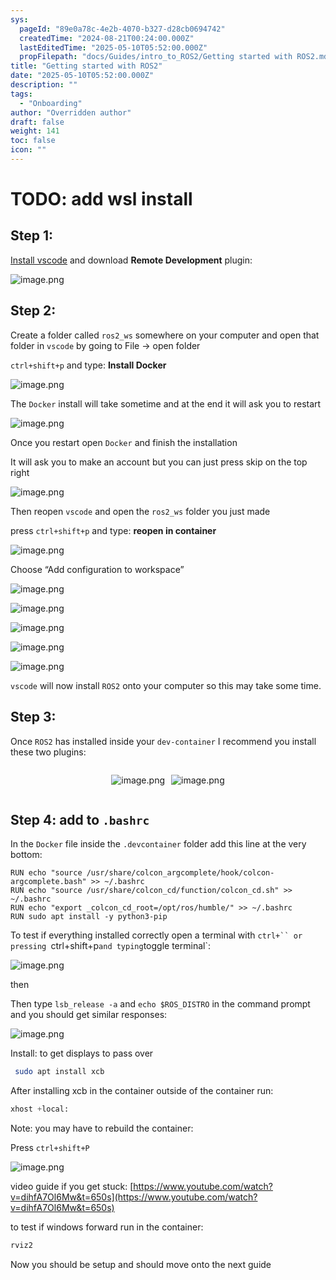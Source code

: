 ```yaml
---
sys:
  pageId: "89e0a78c-4e2b-4070-b327-d28cb0694742"
  createdTime: "2024-08-21T00:24:00.000Z"
  lastEditedTime: "2025-05-10T05:52:00.000Z"
  propFilepath: "docs/Guides/intro_to_ROS2/Getting started with ROS2.md"
title: "Getting started with ROS2"
date: "2025-05-10T05:52:00.000Z"
description: ""
tags:
  - "Onboarding"
author: "Overridden author"
draft: false
weight: 141
toc: false
icon: ""
---
```


# TODO: add wsl install

## Step 1:

[Install vscode](https://code.visualstudio.com/download) and download **Remote Development** plugin:

![image.png](https://prod-files-secure.s3.us-west-2.amazonaws.com/d518164a-d88e-44d1-a4ee-3adb3bd8bce0/efb52993-1881-4a40-b95e-6f020334f022/image.png?X-Amz-Algorithm=AWS4-HMAC-SHA256&X-Amz-Content-Sha256=UNSIGNED-PAYLOAD&X-Amz-Credential=ASIAZI2LB466QOF2OFGR%2F20250711%2Fus-west-2%2Fs3%2Faws4_request&X-Amz-Date=20250711T035253Z&X-Amz-Expires=3600&X-Amz-Security-Token=IQoJb3JpZ2luX2VjEMP%2F%2F%2F%2F%2F%2F%2F%2F%2F%2FwEaCXVzLXdlc3QtMiJHMEUCIHFxhhVXg%2B1nkuzXbD5bXPJJJI%2FnyI5L6WQdc%2FpsGszKAiEAvMOCiC1TyDkHW%2FqZZ4qNtCcVIqdJ8rscKR4qrm2kIs4qiAQIzP%2F%2F%2F%2F%2F%2F%2F%2F%2F%2FARAAGgw2Mzc0MjMxODM4MDUiDAiVe3hTLnQz0ntKvCrcA0%2F1TsMS8EUgbbP7H1GRLx6cnM3ZBqEiVYtTultF0dfqtJBrgOdk9e3svuu38bg5uq4JkyaYLghoSp9QPUfdUBxNYUbLgrv1jpPAenBUAmy4csPcqsVkpAEhbGJd6itC4x%2FWO4O33h%2FWocTSNZm58GylaZz31AFKQUa5dbUHNevO3yHAX8uJlwVOY%2Bmdj4SKFElgjVo6dhh06%2F3VEctzFMkVsMURT4sJsbtWo%2BDjOwrRI4nPUM2PYMZshLdO0yXQPMCnKCo30LVo62cOn2s85YEeCqGtWv%2F3tdVyvLoovR3OGpTLDNwEedxJO9Dcweg6BnE6lQyWGQP75BqzyD%2FHgJcuBXezFBBLGANWgvQycmWJjtHFurUq0uTZ1kn%2BLMoYqrKeVc0bZHCjKqo%2FuvDL%2FnBi3OQQNsHVnZt01yaePMgzHJ8k3OJMA2gm4ySxOym%2FM0WlAIDLBdnL%2BkYciC3nCdIuxGqROtJzqb%2BixGKY%2BlosDnbgWTHuLerNsMReo6XpYEAogpl2qE1FfamfGVz3Gd0DVTQutI1S9Uft7kDxlwBIdRKRabWgqHlFcOOzlm7nkMYQnrza4SsH%2BG6r62MTK4Wr7k7eddedOyjysd5qRxqjnH5MklI9tsXPp461MNL8wcMGOqUByCi61X3sJvwbHDGFbXhcrPuQ0d8iurEfZy4Hlx%2Fd2%2BvAHAKHlNcS98owKxfgaEhvylb6kjxe%2FkeDEVd%2FzRAdxc%2BfE1jJY1efsytC0xxispX66en34bGH70Q4OTyBzfiZHeSVJHgp6jNIVJN32BTi3CSltUD5BxnziZgaV9Gyjd%2FcJAtNZruU3xytnKW5fgFh8F6Sn3mMh1OlvZaEkYAuexHe2tTZ&X-Amz-Signature=4235d35465a9a4bf3328e16cc7d266397ab3f087597bb611d2e87d3a4ca22ad7&X-Amz-SignedHeaders=host&x-amz-checksum-mode=ENABLED&x-id=GetObject)

## Step 2:

Create a folder called `ros2_ws` somewhere on your computer and open that folder in `vscode` by going to File → open folder 

`ctrl+shift+p` and type: **Install Docker**

![image.png](https://prod-files-secure.s3.us-west-2.amazonaws.com/d518164a-d88e-44d1-a4ee-3adb3bd8bce0/2269dc0e-1cd5-47ff-bceb-c04ad9b2eab0/image.png?X-Amz-Algorithm=AWS4-HMAC-SHA256&X-Amz-Content-Sha256=UNSIGNED-PAYLOAD&X-Amz-Credential=ASIAZI2LB466QOF2OFGR%2F20250711%2Fus-west-2%2Fs3%2Faws4_request&X-Amz-Date=20250711T035253Z&X-Amz-Expires=3600&X-Amz-Security-Token=IQoJb3JpZ2luX2VjEMP%2F%2F%2F%2F%2F%2F%2F%2F%2F%2FwEaCXVzLXdlc3QtMiJHMEUCIHFxhhVXg%2B1nkuzXbD5bXPJJJI%2FnyI5L6WQdc%2FpsGszKAiEAvMOCiC1TyDkHW%2FqZZ4qNtCcVIqdJ8rscKR4qrm2kIs4qiAQIzP%2F%2F%2F%2F%2F%2F%2F%2F%2F%2FARAAGgw2Mzc0MjMxODM4MDUiDAiVe3hTLnQz0ntKvCrcA0%2F1TsMS8EUgbbP7H1GRLx6cnM3ZBqEiVYtTultF0dfqtJBrgOdk9e3svuu38bg5uq4JkyaYLghoSp9QPUfdUBxNYUbLgrv1jpPAenBUAmy4csPcqsVkpAEhbGJd6itC4x%2FWO4O33h%2FWocTSNZm58GylaZz31AFKQUa5dbUHNevO3yHAX8uJlwVOY%2Bmdj4SKFElgjVo6dhh06%2F3VEctzFMkVsMURT4sJsbtWo%2BDjOwrRI4nPUM2PYMZshLdO0yXQPMCnKCo30LVo62cOn2s85YEeCqGtWv%2F3tdVyvLoovR3OGpTLDNwEedxJO9Dcweg6BnE6lQyWGQP75BqzyD%2FHgJcuBXezFBBLGANWgvQycmWJjtHFurUq0uTZ1kn%2BLMoYqrKeVc0bZHCjKqo%2FuvDL%2FnBi3OQQNsHVnZt01yaePMgzHJ8k3OJMA2gm4ySxOym%2FM0WlAIDLBdnL%2BkYciC3nCdIuxGqROtJzqb%2BixGKY%2BlosDnbgWTHuLerNsMReo6XpYEAogpl2qE1FfamfGVz3Gd0DVTQutI1S9Uft7kDxlwBIdRKRabWgqHlFcOOzlm7nkMYQnrza4SsH%2BG6r62MTK4Wr7k7eddedOyjysd5qRxqjnH5MklI9tsXPp461MNL8wcMGOqUByCi61X3sJvwbHDGFbXhcrPuQ0d8iurEfZy4Hlx%2Fd2%2BvAHAKHlNcS98owKxfgaEhvylb6kjxe%2FkeDEVd%2FzRAdxc%2BfE1jJY1efsytC0xxispX66en34bGH70Q4OTyBzfiZHeSVJHgp6jNIVJN32BTi3CSltUD5BxnziZgaV9Gyjd%2FcJAtNZruU3xytnKW5fgFh8F6Sn3mMh1OlvZaEkYAuexHe2tTZ&X-Amz-Signature=297180f291ab35cbee37cf6bab3d98e594400ec6af4c69cf93a19d4802724128&X-Amz-SignedHeaders=host&x-amz-checksum-mode=ENABLED&x-id=GetObject)

The `Docker` install will take sometime and at the end it will ask you to restart

![image.png](https://prod-files-secure.s3.us-west-2.amazonaws.com/d518164a-d88e-44d1-a4ee-3adb3bd8bce0/ed233f78-be33-4b1f-b89c-9c346c0e961e/image.png?X-Amz-Algorithm=AWS4-HMAC-SHA256&X-Amz-Content-Sha256=UNSIGNED-PAYLOAD&X-Amz-Credential=ASIAZI2LB466QOF2OFGR%2F20250711%2Fus-west-2%2Fs3%2Faws4_request&X-Amz-Date=20250711T035253Z&X-Amz-Expires=3600&X-Amz-Security-Token=IQoJb3JpZ2luX2VjEMP%2F%2F%2F%2F%2F%2F%2F%2F%2F%2FwEaCXVzLXdlc3QtMiJHMEUCIHFxhhVXg%2B1nkuzXbD5bXPJJJI%2FnyI5L6WQdc%2FpsGszKAiEAvMOCiC1TyDkHW%2FqZZ4qNtCcVIqdJ8rscKR4qrm2kIs4qiAQIzP%2F%2F%2F%2F%2F%2F%2F%2F%2F%2FARAAGgw2Mzc0MjMxODM4MDUiDAiVe3hTLnQz0ntKvCrcA0%2F1TsMS8EUgbbP7H1GRLx6cnM3ZBqEiVYtTultF0dfqtJBrgOdk9e3svuu38bg5uq4JkyaYLghoSp9QPUfdUBxNYUbLgrv1jpPAenBUAmy4csPcqsVkpAEhbGJd6itC4x%2FWO4O33h%2FWocTSNZm58GylaZz31AFKQUa5dbUHNevO3yHAX8uJlwVOY%2Bmdj4SKFElgjVo6dhh06%2F3VEctzFMkVsMURT4sJsbtWo%2BDjOwrRI4nPUM2PYMZshLdO0yXQPMCnKCo30LVo62cOn2s85YEeCqGtWv%2F3tdVyvLoovR3OGpTLDNwEedxJO9Dcweg6BnE6lQyWGQP75BqzyD%2FHgJcuBXezFBBLGANWgvQycmWJjtHFurUq0uTZ1kn%2BLMoYqrKeVc0bZHCjKqo%2FuvDL%2FnBi3OQQNsHVnZt01yaePMgzHJ8k3OJMA2gm4ySxOym%2FM0WlAIDLBdnL%2BkYciC3nCdIuxGqROtJzqb%2BixGKY%2BlosDnbgWTHuLerNsMReo6XpYEAogpl2qE1FfamfGVz3Gd0DVTQutI1S9Uft7kDxlwBIdRKRabWgqHlFcOOzlm7nkMYQnrza4SsH%2BG6r62MTK4Wr7k7eddedOyjysd5qRxqjnH5MklI9tsXPp461MNL8wcMGOqUByCi61X3sJvwbHDGFbXhcrPuQ0d8iurEfZy4Hlx%2Fd2%2BvAHAKHlNcS98owKxfgaEhvylb6kjxe%2FkeDEVd%2FzRAdxc%2BfE1jJY1efsytC0xxispX66en34bGH70Q4OTyBzfiZHeSVJHgp6jNIVJN32BTi3CSltUD5BxnziZgaV9Gyjd%2FcJAtNZruU3xytnKW5fgFh8F6Sn3mMh1OlvZaEkYAuexHe2tTZ&X-Amz-Signature=65388805726dba6fa481f259789e8acf8c8d591c0cccd57bf144fedd4bc49204&X-Amz-SignedHeaders=host&x-amz-checksum-mode=ENABLED&x-id=GetObject)

Once you restart open `Docker` and finish the installation

It will ask you to make an account but you can just press skip on the top right

![image.png](https://prod-files-secure.s3.us-west-2.amazonaws.com/d518164a-d88e-44d1-a4ee-3adb3bd8bce0/21010ad9-1659-4fd9-9f59-9932a09b2a3d/image.png?X-Amz-Algorithm=AWS4-HMAC-SHA256&X-Amz-Content-Sha256=UNSIGNED-PAYLOAD&X-Amz-Credential=ASIAZI2LB466QOF2OFGR%2F20250711%2Fus-west-2%2Fs3%2Faws4_request&X-Amz-Date=20250711T035253Z&X-Amz-Expires=3600&X-Amz-Security-Token=IQoJb3JpZ2luX2VjEMP%2F%2F%2F%2F%2F%2F%2F%2F%2F%2FwEaCXVzLXdlc3QtMiJHMEUCIHFxhhVXg%2B1nkuzXbD5bXPJJJI%2FnyI5L6WQdc%2FpsGszKAiEAvMOCiC1TyDkHW%2FqZZ4qNtCcVIqdJ8rscKR4qrm2kIs4qiAQIzP%2F%2F%2F%2F%2F%2F%2F%2F%2F%2FARAAGgw2Mzc0MjMxODM4MDUiDAiVe3hTLnQz0ntKvCrcA0%2F1TsMS8EUgbbP7H1GRLx6cnM3ZBqEiVYtTultF0dfqtJBrgOdk9e3svuu38bg5uq4JkyaYLghoSp9QPUfdUBxNYUbLgrv1jpPAenBUAmy4csPcqsVkpAEhbGJd6itC4x%2FWO4O33h%2FWocTSNZm58GylaZz31AFKQUa5dbUHNevO3yHAX8uJlwVOY%2Bmdj4SKFElgjVo6dhh06%2F3VEctzFMkVsMURT4sJsbtWo%2BDjOwrRI4nPUM2PYMZshLdO0yXQPMCnKCo30LVo62cOn2s85YEeCqGtWv%2F3tdVyvLoovR3OGpTLDNwEedxJO9Dcweg6BnE6lQyWGQP75BqzyD%2FHgJcuBXezFBBLGANWgvQycmWJjtHFurUq0uTZ1kn%2BLMoYqrKeVc0bZHCjKqo%2FuvDL%2FnBi3OQQNsHVnZt01yaePMgzHJ8k3OJMA2gm4ySxOym%2FM0WlAIDLBdnL%2BkYciC3nCdIuxGqROtJzqb%2BixGKY%2BlosDnbgWTHuLerNsMReo6XpYEAogpl2qE1FfamfGVz3Gd0DVTQutI1S9Uft7kDxlwBIdRKRabWgqHlFcOOzlm7nkMYQnrza4SsH%2BG6r62MTK4Wr7k7eddedOyjysd5qRxqjnH5MklI9tsXPp461MNL8wcMGOqUByCi61X3sJvwbHDGFbXhcrPuQ0d8iurEfZy4Hlx%2Fd2%2BvAHAKHlNcS98owKxfgaEhvylb6kjxe%2FkeDEVd%2FzRAdxc%2BfE1jJY1efsytC0xxispX66en34bGH70Q4OTyBzfiZHeSVJHgp6jNIVJN32BTi3CSltUD5BxnziZgaV9Gyjd%2FcJAtNZruU3xytnKW5fgFh8F6Sn3mMh1OlvZaEkYAuexHe2tTZ&X-Amz-Signature=de5e85aa6a26bf53295520579ade9f6d5bba1362519ab42dd08c8e1e52624dae&X-Amz-SignedHeaders=host&x-amz-checksum-mode=ENABLED&x-id=GetObject)

Then reopen `vscode` and open the `ros2_ws` folder you just made

press `ctrl+shift+p` and type: **reopen in container**

![image.png](https://prod-files-secure.s3.us-west-2.amazonaws.com/d518164a-d88e-44d1-a4ee-3adb3bd8bce0/4e93b8c2-41ad-488c-8095-c74205196118/image.png?X-Amz-Algorithm=AWS4-HMAC-SHA256&X-Amz-Content-Sha256=UNSIGNED-PAYLOAD&X-Amz-Credential=ASIAZI2LB466QOF2OFGR%2F20250711%2Fus-west-2%2Fs3%2Faws4_request&X-Amz-Date=20250711T035253Z&X-Amz-Expires=3600&X-Amz-Security-Token=IQoJb3JpZ2luX2VjEMP%2F%2F%2F%2F%2F%2F%2F%2F%2F%2FwEaCXVzLXdlc3QtMiJHMEUCIHFxhhVXg%2B1nkuzXbD5bXPJJJI%2FnyI5L6WQdc%2FpsGszKAiEAvMOCiC1TyDkHW%2FqZZ4qNtCcVIqdJ8rscKR4qrm2kIs4qiAQIzP%2F%2F%2F%2F%2F%2F%2F%2F%2F%2FARAAGgw2Mzc0MjMxODM4MDUiDAiVe3hTLnQz0ntKvCrcA0%2F1TsMS8EUgbbP7H1GRLx6cnM3ZBqEiVYtTultF0dfqtJBrgOdk9e3svuu38bg5uq4JkyaYLghoSp9QPUfdUBxNYUbLgrv1jpPAenBUAmy4csPcqsVkpAEhbGJd6itC4x%2FWO4O33h%2FWocTSNZm58GylaZz31AFKQUa5dbUHNevO3yHAX8uJlwVOY%2Bmdj4SKFElgjVo6dhh06%2F3VEctzFMkVsMURT4sJsbtWo%2BDjOwrRI4nPUM2PYMZshLdO0yXQPMCnKCo30LVo62cOn2s85YEeCqGtWv%2F3tdVyvLoovR3OGpTLDNwEedxJO9Dcweg6BnE6lQyWGQP75BqzyD%2FHgJcuBXezFBBLGANWgvQycmWJjtHFurUq0uTZ1kn%2BLMoYqrKeVc0bZHCjKqo%2FuvDL%2FnBi3OQQNsHVnZt01yaePMgzHJ8k3OJMA2gm4ySxOym%2FM0WlAIDLBdnL%2BkYciC3nCdIuxGqROtJzqb%2BixGKY%2BlosDnbgWTHuLerNsMReo6XpYEAogpl2qE1FfamfGVz3Gd0DVTQutI1S9Uft7kDxlwBIdRKRabWgqHlFcOOzlm7nkMYQnrza4SsH%2BG6r62MTK4Wr7k7eddedOyjysd5qRxqjnH5MklI9tsXPp461MNL8wcMGOqUByCi61X3sJvwbHDGFbXhcrPuQ0d8iurEfZy4Hlx%2Fd2%2BvAHAKHlNcS98owKxfgaEhvylb6kjxe%2FkeDEVd%2FzRAdxc%2BfE1jJY1efsytC0xxispX66en34bGH70Q4OTyBzfiZHeSVJHgp6jNIVJN32BTi3CSltUD5BxnziZgaV9Gyjd%2FcJAtNZruU3xytnKW5fgFh8F6Sn3mMh1OlvZaEkYAuexHe2tTZ&X-Amz-Signature=549f7d9760148105fda2efe2689a2db5debcee0ec2e872e341006e3ca364b0fe&X-Amz-SignedHeaders=host&x-amz-checksum-mode=ENABLED&x-id=GetObject)

Choose “Add configuration to workspace”

![image.png](https://prod-files-secure.s3.us-west-2.amazonaws.com/d518164a-d88e-44d1-a4ee-3adb3bd8bce0/9560b282-5060-4989-ba37-97e7b2c22476/image.png?X-Amz-Algorithm=AWS4-HMAC-SHA256&X-Amz-Content-Sha256=UNSIGNED-PAYLOAD&X-Amz-Credential=ASIAZI2LB466QOF2OFGR%2F20250711%2Fus-west-2%2Fs3%2Faws4_request&X-Amz-Date=20250711T035253Z&X-Amz-Expires=3600&X-Amz-Security-Token=IQoJb3JpZ2luX2VjEMP%2F%2F%2F%2F%2F%2F%2F%2F%2F%2FwEaCXVzLXdlc3QtMiJHMEUCIHFxhhVXg%2B1nkuzXbD5bXPJJJI%2FnyI5L6WQdc%2FpsGszKAiEAvMOCiC1TyDkHW%2FqZZ4qNtCcVIqdJ8rscKR4qrm2kIs4qiAQIzP%2F%2F%2F%2F%2F%2F%2F%2F%2F%2FARAAGgw2Mzc0MjMxODM4MDUiDAiVe3hTLnQz0ntKvCrcA0%2F1TsMS8EUgbbP7H1GRLx6cnM3ZBqEiVYtTultF0dfqtJBrgOdk9e3svuu38bg5uq4JkyaYLghoSp9QPUfdUBxNYUbLgrv1jpPAenBUAmy4csPcqsVkpAEhbGJd6itC4x%2FWO4O33h%2FWocTSNZm58GylaZz31AFKQUa5dbUHNevO3yHAX8uJlwVOY%2Bmdj4SKFElgjVo6dhh06%2F3VEctzFMkVsMURT4sJsbtWo%2BDjOwrRI4nPUM2PYMZshLdO0yXQPMCnKCo30LVo62cOn2s85YEeCqGtWv%2F3tdVyvLoovR3OGpTLDNwEedxJO9Dcweg6BnE6lQyWGQP75BqzyD%2FHgJcuBXezFBBLGANWgvQycmWJjtHFurUq0uTZ1kn%2BLMoYqrKeVc0bZHCjKqo%2FuvDL%2FnBi3OQQNsHVnZt01yaePMgzHJ8k3OJMA2gm4ySxOym%2FM0WlAIDLBdnL%2BkYciC3nCdIuxGqROtJzqb%2BixGKY%2BlosDnbgWTHuLerNsMReo6XpYEAogpl2qE1FfamfGVz3Gd0DVTQutI1S9Uft7kDxlwBIdRKRabWgqHlFcOOzlm7nkMYQnrza4SsH%2BG6r62MTK4Wr7k7eddedOyjysd5qRxqjnH5MklI9tsXPp461MNL8wcMGOqUByCi61X3sJvwbHDGFbXhcrPuQ0d8iurEfZy4Hlx%2Fd2%2BvAHAKHlNcS98owKxfgaEhvylb6kjxe%2FkeDEVd%2FzRAdxc%2BfE1jJY1efsytC0xxispX66en34bGH70Q4OTyBzfiZHeSVJHgp6jNIVJN32BTi3CSltUD5BxnziZgaV9Gyjd%2FcJAtNZruU3xytnKW5fgFh8F6Sn3mMh1OlvZaEkYAuexHe2tTZ&X-Amz-Signature=c7a4f7e3656795b50920727c07bd8f46c867cbcf6832d7d07eccb0648239cf25&X-Amz-SignedHeaders=host&x-amz-checksum-mode=ENABLED&x-id=GetObject)

![image.png](https://prod-files-secure.s3.us-west-2.amazonaws.com/d518164a-d88e-44d1-a4ee-3adb3bd8bce0/2ee63f81-886b-48e8-a553-dc6e5eac99e4/image.png?X-Amz-Algorithm=AWS4-HMAC-SHA256&X-Amz-Content-Sha256=UNSIGNED-PAYLOAD&X-Amz-Credential=ASIAZI2LB466QOF2OFGR%2F20250711%2Fus-west-2%2Fs3%2Faws4_request&X-Amz-Date=20250711T035253Z&X-Amz-Expires=3600&X-Amz-Security-Token=IQoJb3JpZ2luX2VjEMP%2F%2F%2F%2F%2F%2F%2F%2F%2F%2FwEaCXVzLXdlc3QtMiJHMEUCIHFxhhVXg%2B1nkuzXbD5bXPJJJI%2FnyI5L6WQdc%2FpsGszKAiEAvMOCiC1TyDkHW%2FqZZ4qNtCcVIqdJ8rscKR4qrm2kIs4qiAQIzP%2F%2F%2F%2F%2F%2F%2F%2F%2F%2FARAAGgw2Mzc0MjMxODM4MDUiDAiVe3hTLnQz0ntKvCrcA0%2F1TsMS8EUgbbP7H1GRLx6cnM3ZBqEiVYtTultF0dfqtJBrgOdk9e3svuu38bg5uq4JkyaYLghoSp9QPUfdUBxNYUbLgrv1jpPAenBUAmy4csPcqsVkpAEhbGJd6itC4x%2FWO4O33h%2FWocTSNZm58GylaZz31AFKQUa5dbUHNevO3yHAX8uJlwVOY%2Bmdj4SKFElgjVo6dhh06%2F3VEctzFMkVsMURT4sJsbtWo%2BDjOwrRI4nPUM2PYMZshLdO0yXQPMCnKCo30LVo62cOn2s85YEeCqGtWv%2F3tdVyvLoovR3OGpTLDNwEedxJO9Dcweg6BnE6lQyWGQP75BqzyD%2FHgJcuBXezFBBLGANWgvQycmWJjtHFurUq0uTZ1kn%2BLMoYqrKeVc0bZHCjKqo%2FuvDL%2FnBi3OQQNsHVnZt01yaePMgzHJ8k3OJMA2gm4ySxOym%2FM0WlAIDLBdnL%2BkYciC3nCdIuxGqROtJzqb%2BixGKY%2BlosDnbgWTHuLerNsMReo6XpYEAogpl2qE1FfamfGVz3Gd0DVTQutI1S9Uft7kDxlwBIdRKRabWgqHlFcOOzlm7nkMYQnrza4SsH%2BG6r62MTK4Wr7k7eddedOyjysd5qRxqjnH5MklI9tsXPp461MNL8wcMGOqUByCi61X3sJvwbHDGFbXhcrPuQ0d8iurEfZy4Hlx%2Fd2%2BvAHAKHlNcS98owKxfgaEhvylb6kjxe%2FkeDEVd%2FzRAdxc%2BfE1jJY1efsytC0xxispX66en34bGH70Q4OTyBzfiZHeSVJHgp6jNIVJN32BTi3CSltUD5BxnziZgaV9Gyjd%2FcJAtNZruU3xytnKW5fgFh8F6Sn3mMh1OlvZaEkYAuexHe2tTZ&X-Amz-Signature=d72bd28a85962dcd709a9c608b6f8676e25443fa5f1737d8e6c51ed3b8727c2f&X-Amz-SignedHeaders=host&x-amz-checksum-mode=ENABLED&x-id=GetObject)

![image.png](https://prod-files-secure.s3.us-west-2.amazonaws.com/d518164a-d88e-44d1-a4ee-3adb3bd8bce0/ae1580b2-b048-407e-aed9-b584224a7a04/image.png?X-Amz-Algorithm=AWS4-HMAC-SHA256&X-Amz-Content-Sha256=UNSIGNED-PAYLOAD&X-Amz-Credential=ASIAZI2LB466QOF2OFGR%2F20250711%2Fus-west-2%2Fs3%2Faws4_request&X-Amz-Date=20250711T035253Z&X-Amz-Expires=3600&X-Amz-Security-Token=IQoJb3JpZ2luX2VjEMP%2F%2F%2F%2F%2F%2F%2F%2F%2F%2FwEaCXVzLXdlc3QtMiJHMEUCIHFxhhVXg%2B1nkuzXbD5bXPJJJI%2FnyI5L6WQdc%2FpsGszKAiEAvMOCiC1TyDkHW%2FqZZ4qNtCcVIqdJ8rscKR4qrm2kIs4qiAQIzP%2F%2F%2F%2F%2F%2F%2F%2F%2F%2FARAAGgw2Mzc0MjMxODM4MDUiDAiVe3hTLnQz0ntKvCrcA0%2F1TsMS8EUgbbP7H1GRLx6cnM3ZBqEiVYtTultF0dfqtJBrgOdk9e3svuu38bg5uq4JkyaYLghoSp9QPUfdUBxNYUbLgrv1jpPAenBUAmy4csPcqsVkpAEhbGJd6itC4x%2FWO4O33h%2FWocTSNZm58GylaZz31AFKQUa5dbUHNevO3yHAX8uJlwVOY%2Bmdj4SKFElgjVo6dhh06%2F3VEctzFMkVsMURT4sJsbtWo%2BDjOwrRI4nPUM2PYMZshLdO0yXQPMCnKCo30LVo62cOn2s85YEeCqGtWv%2F3tdVyvLoovR3OGpTLDNwEedxJO9Dcweg6BnE6lQyWGQP75BqzyD%2FHgJcuBXezFBBLGANWgvQycmWJjtHFurUq0uTZ1kn%2BLMoYqrKeVc0bZHCjKqo%2FuvDL%2FnBi3OQQNsHVnZt01yaePMgzHJ8k3OJMA2gm4ySxOym%2FM0WlAIDLBdnL%2BkYciC3nCdIuxGqROtJzqb%2BixGKY%2BlosDnbgWTHuLerNsMReo6XpYEAogpl2qE1FfamfGVz3Gd0DVTQutI1S9Uft7kDxlwBIdRKRabWgqHlFcOOzlm7nkMYQnrza4SsH%2BG6r62MTK4Wr7k7eddedOyjysd5qRxqjnH5MklI9tsXPp461MNL8wcMGOqUByCi61X3sJvwbHDGFbXhcrPuQ0d8iurEfZy4Hlx%2Fd2%2BvAHAKHlNcS98owKxfgaEhvylb6kjxe%2FkeDEVd%2FzRAdxc%2BfE1jJY1efsytC0xxispX66en34bGH70Q4OTyBzfiZHeSVJHgp6jNIVJN32BTi3CSltUD5BxnziZgaV9Gyjd%2FcJAtNZruU3xytnKW5fgFh8F6Sn3mMh1OlvZaEkYAuexHe2tTZ&X-Amz-Signature=d39b782beb5198571f854ef3575a439c81b171649bb271c6af41a2de5c0ceb47&X-Amz-SignedHeaders=host&x-amz-checksum-mode=ENABLED&x-id=GetObject)

![image.png](https://prod-files-secure.s3.us-west-2.amazonaws.com/d518164a-d88e-44d1-a4ee-3adb3bd8bce0/53255b28-f75e-430f-b9e3-c0ac8577e42b/image.png?X-Amz-Algorithm=AWS4-HMAC-SHA256&X-Amz-Content-Sha256=UNSIGNED-PAYLOAD&X-Amz-Credential=ASIAZI2LB466QOF2OFGR%2F20250711%2Fus-west-2%2Fs3%2Faws4_request&X-Amz-Date=20250711T035253Z&X-Amz-Expires=3600&X-Amz-Security-Token=IQoJb3JpZ2luX2VjEMP%2F%2F%2F%2F%2F%2F%2F%2F%2F%2FwEaCXVzLXdlc3QtMiJHMEUCIHFxhhVXg%2B1nkuzXbD5bXPJJJI%2FnyI5L6WQdc%2FpsGszKAiEAvMOCiC1TyDkHW%2FqZZ4qNtCcVIqdJ8rscKR4qrm2kIs4qiAQIzP%2F%2F%2F%2F%2F%2F%2F%2F%2F%2FARAAGgw2Mzc0MjMxODM4MDUiDAiVe3hTLnQz0ntKvCrcA0%2F1TsMS8EUgbbP7H1GRLx6cnM3ZBqEiVYtTultF0dfqtJBrgOdk9e3svuu38bg5uq4JkyaYLghoSp9QPUfdUBxNYUbLgrv1jpPAenBUAmy4csPcqsVkpAEhbGJd6itC4x%2FWO4O33h%2FWocTSNZm58GylaZz31AFKQUa5dbUHNevO3yHAX8uJlwVOY%2Bmdj4SKFElgjVo6dhh06%2F3VEctzFMkVsMURT4sJsbtWo%2BDjOwrRI4nPUM2PYMZshLdO0yXQPMCnKCo30LVo62cOn2s85YEeCqGtWv%2F3tdVyvLoovR3OGpTLDNwEedxJO9Dcweg6BnE6lQyWGQP75BqzyD%2FHgJcuBXezFBBLGANWgvQycmWJjtHFurUq0uTZ1kn%2BLMoYqrKeVc0bZHCjKqo%2FuvDL%2FnBi3OQQNsHVnZt01yaePMgzHJ8k3OJMA2gm4ySxOym%2FM0WlAIDLBdnL%2BkYciC3nCdIuxGqROtJzqb%2BixGKY%2BlosDnbgWTHuLerNsMReo6XpYEAogpl2qE1FfamfGVz3Gd0DVTQutI1S9Uft7kDxlwBIdRKRabWgqHlFcOOzlm7nkMYQnrza4SsH%2BG6r62MTK4Wr7k7eddedOyjysd5qRxqjnH5MklI9tsXPp461MNL8wcMGOqUByCi61X3sJvwbHDGFbXhcrPuQ0d8iurEfZy4Hlx%2Fd2%2BvAHAKHlNcS98owKxfgaEhvylb6kjxe%2FkeDEVd%2FzRAdxc%2BfE1jJY1efsytC0xxispX66en34bGH70Q4OTyBzfiZHeSVJHgp6jNIVJN32BTi3CSltUD5BxnziZgaV9Gyjd%2FcJAtNZruU3xytnKW5fgFh8F6Sn3mMh1OlvZaEkYAuexHe2tTZ&X-Amz-Signature=ee4857c1b62717790abda3fc930750e8688b0945d88ffe7cf87034396c70d935&X-Amz-SignedHeaders=host&x-amz-checksum-mode=ENABLED&x-id=GetObject)

![image.png](https://prod-files-secure.s3.us-west-2.amazonaws.com/d518164a-d88e-44d1-a4ee-3adb3bd8bce0/7c562767-5af9-4ffb-97d1-327bcdf4ee00/image.png?X-Amz-Algorithm=AWS4-HMAC-SHA256&X-Amz-Content-Sha256=UNSIGNED-PAYLOAD&X-Amz-Credential=ASIAZI2LB466QOF2OFGR%2F20250711%2Fus-west-2%2Fs3%2Faws4_request&X-Amz-Date=20250711T035253Z&X-Amz-Expires=3600&X-Amz-Security-Token=IQoJb3JpZ2luX2VjEMP%2F%2F%2F%2F%2F%2F%2F%2F%2F%2FwEaCXVzLXdlc3QtMiJHMEUCIHFxhhVXg%2B1nkuzXbD5bXPJJJI%2FnyI5L6WQdc%2FpsGszKAiEAvMOCiC1TyDkHW%2FqZZ4qNtCcVIqdJ8rscKR4qrm2kIs4qiAQIzP%2F%2F%2F%2F%2F%2F%2F%2F%2F%2FARAAGgw2Mzc0MjMxODM4MDUiDAiVe3hTLnQz0ntKvCrcA0%2F1TsMS8EUgbbP7H1GRLx6cnM3ZBqEiVYtTultF0dfqtJBrgOdk9e3svuu38bg5uq4JkyaYLghoSp9QPUfdUBxNYUbLgrv1jpPAenBUAmy4csPcqsVkpAEhbGJd6itC4x%2FWO4O33h%2FWocTSNZm58GylaZz31AFKQUa5dbUHNevO3yHAX8uJlwVOY%2Bmdj4SKFElgjVo6dhh06%2F3VEctzFMkVsMURT4sJsbtWo%2BDjOwrRI4nPUM2PYMZshLdO0yXQPMCnKCo30LVo62cOn2s85YEeCqGtWv%2F3tdVyvLoovR3OGpTLDNwEedxJO9Dcweg6BnE6lQyWGQP75BqzyD%2FHgJcuBXezFBBLGANWgvQycmWJjtHFurUq0uTZ1kn%2BLMoYqrKeVc0bZHCjKqo%2FuvDL%2FnBi3OQQNsHVnZt01yaePMgzHJ8k3OJMA2gm4ySxOym%2FM0WlAIDLBdnL%2BkYciC3nCdIuxGqROtJzqb%2BixGKY%2BlosDnbgWTHuLerNsMReo6XpYEAogpl2qE1FfamfGVz3Gd0DVTQutI1S9Uft7kDxlwBIdRKRabWgqHlFcOOzlm7nkMYQnrza4SsH%2BG6r62MTK4Wr7k7eddedOyjysd5qRxqjnH5MklI9tsXPp461MNL8wcMGOqUByCi61X3sJvwbHDGFbXhcrPuQ0d8iurEfZy4Hlx%2Fd2%2BvAHAKHlNcS98owKxfgaEhvylb6kjxe%2FkeDEVd%2FzRAdxc%2BfE1jJY1efsytC0xxispX66en34bGH70Q4OTyBzfiZHeSVJHgp6jNIVJN32BTi3CSltUD5BxnziZgaV9Gyjd%2FcJAtNZruU3xytnKW5fgFh8F6Sn3mMh1OlvZaEkYAuexHe2tTZ&X-Amz-Signature=c3f32e056cfad6a41bc829be41447e1114ab50983aab81f7f1cb403dec70ac15&X-Amz-SignedHeaders=host&x-amz-checksum-mode=ENABLED&x-id=GetObject)

`vscode` will now install `ROS2` onto your computer so this may take some time.

## Step 3:

Once `ROS2` has installed inside your `dev-container` I recommend you install these two plugins:

<div style="display: flex;flex-direction: row; column-gap:10px; max-width: 630px;justify-content: center;">
<div>

![image.png](https://prod-files-secure.s3.us-west-2.amazonaws.com/d518164a-d88e-44d1-a4ee-3adb3bd8bce0/3fc3d550-5a54-4ba1-ba6b-faa01cdb7369/image.png?X-Amz-Algorithm=AWS4-HMAC-SHA256&X-Amz-Content-Sha256=UNSIGNED-PAYLOAD&X-Amz-Credential=ASIAZI2LB466RVTPEKXA%2F20250711%2Fus-west-2%2Fs3%2Faws4_request&X-Amz-Date=20250711T035255Z&X-Amz-Expires=3600&X-Amz-Security-Token=IQoJb3JpZ2luX2VjEMP%2F%2F%2F%2F%2F%2F%2F%2F%2F%2FwEaCXVzLXdlc3QtMiJIMEYCIQCI1235yiOKU9HuZ84kiy%2F%2B%2FmcwUuD%2F9DhGYNikNVJnlQIhAPlNSEijyKMtOijPyvywZKYYA1JrU9mVU7oz3fJ8E1FPKogECMz%2F%2F%2F%2F%2F%2F%2F%2F%2F%2FwEQABoMNjM3NDIzMTgzODA1IgyK731qXtXyVViFREUq3AP4J5sW6Pl84Gn53aI8xUJpDCdCj%2FGPezRHGUJptDr1jRLf958EbXUtlJLaQPmf5lpdUmuDKjTimConzPAmc9ZyB2swwWrQbrF26P6kEB8%2FXNQ2Rxb9YYE1yLX61G0swY1IsrjUMokqP%2FrbdwbZ2kIVp4yGZWVuZp%2BAVOsIN6NHOYl5%2B7Jm4Sn0IiBQK3xR4RWA%2BVQ4m7TGqwtyb8r%2BNO6bQmEdc%2BbcCnhAP%2F2AIiG3Ac268SDbZIO9CSohKVoBLtXkuyQ5I4QqSB4otSF0q8MAwn0zstq09LLuggUCP%2BIX5yAXrnprCKgyWS1p%2BHV3k2%2FMFqeViRZD%2BLH0cEK7XHly5RAE%2FyhDFbmLO9%2BOUGnhDOVWBC3%2BqTjDMbU6vGF3fnjHz30OBoUsEegwk5%2FUrmh5JuWDIsjX6cOSk8BCxgNvQCcRNHYVLR5ZuedQ7WoJ3J%2FmmQvguwCErw9ARc83R0kGlcxYnh%2FEvTYyLE19H5Ls5Mdi4mwqzLmC%2Fwy10BpgmlU03%2FCl7%2BJv75D5mIZhCBTdDSeADDASkJt5So%2BbomYNd9vcSmTtr7lEcCXgdgxirvyNgS8DNNAPyTuhvzTzZWVH8kBTlgIZqfqIoso6StsQ53MOFjMOcx5lL0vbVzCj%2FMHDBjqkASnLZbcjG75mpsGBJvgE%2Fd1P7wnBSpAA79QCBwmSx3%2BpzOWglHFg6BU%2Beb4BqNpKkOEz0GaxyQKnyxh1MkdAnVDFEooPB8peIROJqEsaVmn2OnP9H8ZDZ0F3q%2BUVegbtNkRw5TtcKcOheannA3tHiKM6pEDxUCdSNwt3O7hFAZz7tGTT5aeeUGRYSLFTUhRr5MJayGbQ2lrrbfZMSP3oWo08YDPl&X-Amz-Signature=afc327472ed0ec5ed9cccfcb3d9d5061d2731d917bca8419fad3e2b813f2c84d&X-Amz-SignedHeaders=host&x-amz-checksum-mode=ENABLED&x-id=GetObject)

</div>
<div>

![image.png](https://prod-files-secure.s3.us-west-2.amazonaws.com/d518164a-d88e-44d1-a4ee-3adb3bd8bce0/d994cc66-13c2-4093-a5a3-f84cf4601a82/image.png?X-Amz-Algorithm=AWS4-HMAC-SHA256&X-Amz-Content-Sha256=UNSIGNED-PAYLOAD&X-Amz-Credential=ASIAZI2LB466WASCE62P%2F20250711%2Fus-west-2%2Fs3%2Faws4_request&X-Amz-Date=20250711T035255Z&X-Amz-Expires=3600&X-Amz-Security-Token=IQoJb3JpZ2luX2VjEMP%2F%2F%2F%2F%2F%2F%2F%2F%2F%2FwEaCXVzLXdlc3QtMiJHMEUCIQCMyikAsqP%2BuCscknTnVdX5%2BtBz0HkTVdRgxKRdtq1cSAIgOWBatHTVaE%2Fx4kSJj081%2BBC29u0pRSs0waw3%2BhuY3ncqiAQIzP%2F%2F%2F%2F%2F%2F%2F%2F%2F%2FARAAGgw2Mzc0MjMxODM4MDUiDAvzWIH7aQ%2BYPdEJ4ircAy%2BaV3vzJeTtiyexmYwjl33C6nUVoRvJv4k7jKGvY51Tf6G3dhs28wOL0r3ES6dLCFjqEcILMqskyT7Q68p9hAWAGMtgHkuksVjLRLQMysBEzHt%2FAgXyqR4FEio7kYtvXojkxhDBNTqUs29CvWopZt715Tx%2Fs4WIIUG4SmQwd6x6zQ4wBzGN%2BBkJHoH1KWPqTypfpWmJmR64TVoybYM0t71q2y9Y9OC6MPkueyTud3Pn3vh2sQ4kUUIvLrL8fGJfRF%2FhEH4%2BUV88MjVlD525TrLl4HLMPGzgqHe%2FCXLry1pMRNA8ci%2FXgkX0aLLAt%2FmLBzkK7zsq7lurzEI8rlMmK2niyFMqdl5HPKVVtL238Pu1bNjyz6adoNWMBEljBDJplHhzC6lcxYAF02JqkuRNaCmTaMyRjhRiWr1e0ysg87jqRiJvL%2BI71RMoyGEtp92R%2F5b%2Be3utMEDogU71g%2FqLhBErN2IlnvObrSBfH4BawDoQOPuVscS8LAZMV5gxPWYoNGbqrpcsOQP3CQmbo0GCfCWQI8rVkh7lRD0Lq3VYF5ChKMw4bylFv1yW%2BECUsRHCtyDeUTwJKtCplvwrCXc4cGrhrau9FdA36478phnQQIdsGEhALp1jqVc%2BUKEUMLX8wcMGOqUB3GnD61A6OMihqQEcZ%2BIJf0m7ZzA0zadmX5SROSTCKXtXtQ5DHS6GCPKakSupAhWZGcytbYwDczcqz2AX3bYbVwZJpPbuFp2r%2FTgFbp5WK4xSM9UKU7h%2FQt9iNbh3n24FoseWXamXrEv239ZMMfkwKCQ3Sfw6wPyY5p8W8n8Bp%2FSiYFlwwVf14lqjpLMxu7jr2geSErvJFU7sfS6ov8mfGcmtf81n&X-Amz-Signature=50b1812873bf6824a72ba4e6cc675579c294bc82f162276675792dc7e0547b4f&X-Amz-SignedHeaders=host&x-amz-checksum-mode=ENABLED&x-id=GetObject)

</div>
</div>

## Step 4: add to `.bashrc`

In the `Docker` file inside the `.devcontainer` folder add this line at the very bottom: 

```docker
RUN echo "source /usr/share/colcon_argcomplete/hook/colcon-argcomplete.bash" >> ~/.bashrc
RUN echo "source /usr/share/colcon_cd/function/colcon_cd.sh" >> ~/.bashrc
RUN echo "export _colcon_cd_root=/opt/ros/humble/" >> ~/.bashrc
RUN sudo apt install -y python3-pip 
```

To test if everything installed correctly open a terminal with `ctrl+`` or pressing `ctrl+shift+p` and typing `toggle terminal`:

![image.png](https://prod-files-secure.s3.us-west-2.amazonaws.com/d518164a-d88e-44d1-a4ee-3adb3bd8bce0/6a4943d8-b04e-4c02-9a58-775f3384d1a5/image.png?X-Amz-Algorithm=AWS4-HMAC-SHA256&X-Amz-Content-Sha256=UNSIGNED-PAYLOAD&X-Amz-Credential=ASIAZI2LB466QOF2OFGR%2F20250711%2Fus-west-2%2Fs3%2Faws4_request&X-Amz-Date=20250711T035253Z&X-Amz-Expires=3600&X-Amz-Security-Token=IQoJb3JpZ2luX2VjEMP%2F%2F%2F%2F%2F%2F%2F%2F%2F%2FwEaCXVzLXdlc3QtMiJHMEUCIHFxhhVXg%2B1nkuzXbD5bXPJJJI%2FnyI5L6WQdc%2FpsGszKAiEAvMOCiC1TyDkHW%2FqZZ4qNtCcVIqdJ8rscKR4qrm2kIs4qiAQIzP%2F%2F%2F%2F%2F%2F%2F%2F%2F%2FARAAGgw2Mzc0MjMxODM4MDUiDAiVe3hTLnQz0ntKvCrcA0%2F1TsMS8EUgbbP7H1GRLx6cnM3ZBqEiVYtTultF0dfqtJBrgOdk9e3svuu38bg5uq4JkyaYLghoSp9QPUfdUBxNYUbLgrv1jpPAenBUAmy4csPcqsVkpAEhbGJd6itC4x%2FWO4O33h%2FWocTSNZm58GylaZz31AFKQUa5dbUHNevO3yHAX8uJlwVOY%2Bmdj4SKFElgjVo6dhh06%2F3VEctzFMkVsMURT4sJsbtWo%2BDjOwrRI4nPUM2PYMZshLdO0yXQPMCnKCo30LVo62cOn2s85YEeCqGtWv%2F3tdVyvLoovR3OGpTLDNwEedxJO9Dcweg6BnE6lQyWGQP75BqzyD%2FHgJcuBXezFBBLGANWgvQycmWJjtHFurUq0uTZ1kn%2BLMoYqrKeVc0bZHCjKqo%2FuvDL%2FnBi3OQQNsHVnZt01yaePMgzHJ8k3OJMA2gm4ySxOym%2FM0WlAIDLBdnL%2BkYciC3nCdIuxGqROtJzqb%2BixGKY%2BlosDnbgWTHuLerNsMReo6XpYEAogpl2qE1FfamfGVz3Gd0DVTQutI1S9Uft7kDxlwBIdRKRabWgqHlFcOOzlm7nkMYQnrza4SsH%2BG6r62MTK4Wr7k7eddedOyjysd5qRxqjnH5MklI9tsXPp461MNL8wcMGOqUByCi61X3sJvwbHDGFbXhcrPuQ0d8iurEfZy4Hlx%2Fd2%2BvAHAKHlNcS98owKxfgaEhvylb6kjxe%2FkeDEVd%2FzRAdxc%2BfE1jJY1efsytC0xxispX66en34bGH70Q4OTyBzfiZHeSVJHgp6jNIVJN32BTi3CSltUD5BxnziZgaV9Gyjd%2FcJAtNZruU3xytnKW5fgFh8F6Sn3mMh1OlvZaEkYAuexHe2tTZ&X-Amz-Signature=5449610d02688e1fb0e41070898be23443e28df1aa37b75ed33c4946b28f49c2&X-Amz-SignedHeaders=host&x-amz-checksum-mode=ENABLED&x-id=GetObject)

then 

Then type `lsb_release -a` and `echo $ROS_DISTRO` in the command prompt and you should get similar responses:

![image.png](https://prod-files-secure.s3.us-west-2.amazonaws.com/d518164a-d88e-44d1-a4ee-3adb3bd8bce0/3e635dec-a805-4e85-8b9e-d000e5b71a4e/image.png?X-Amz-Algorithm=AWS4-HMAC-SHA256&X-Amz-Content-Sha256=UNSIGNED-PAYLOAD&X-Amz-Credential=ASIAZI2LB466QOF2OFGR%2F20250711%2Fus-west-2%2Fs3%2Faws4_request&X-Amz-Date=20250711T035253Z&X-Amz-Expires=3600&X-Amz-Security-Token=IQoJb3JpZ2luX2VjEMP%2F%2F%2F%2F%2F%2F%2F%2F%2F%2FwEaCXVzLXdlc3QtMiJHMEUCIHFxhhVXg%2B1nkuzXbD5bXPJJJI%2FnyI5L6WQdc%2FpsGszKAiEAvMOCiC1TyDkHW%2FqZZ4qNtCcVIqdJ8rscKR4qrm2kIs4qiAQIzP%2F%2F%2F%2F%2F%2F%2F%2F%2F%2FARAAGgw2Mzc0MjMxODM4MDUiDAiVe3hTLnQz0ntKvCrcA0%2F1TsMS8EUgbbP7H1GRLx6cnM3ZBqEiVYtTultF0dfqtJBrgOdk9e3svuu38bg5uq4JkyaYLghoSp9QPUfdUBxNYUbLgrv1jpPAenBUAmy4csPcqsVkpAEhbGJd6itC4x%2FWO4O33h%2FWocTSNZm58GylaZz31AFKQUa5dbUHNevO3yHAX8uJlwVOY%2Bmdj4SKFElgjVo6dhh06%2F3VEctzFMkVsMURT4sJsbtWo%2BDjOwrRI4nPUM2PYMZshLdO0yXQPMCnKCo30LVo62cOn2s85YEeCqGtWv%2F3tdVyvLoovR3OGpTLDNwEedxJO9Dcweg6BnE6lQyWGQP75BqzyD%2FHgJcuBXezFBBLGANWgvQycmWJjtHFurUq0uTZ1kn%2BLMoYqrKeVc0bZHCjKqo%2FuvDL%2FnBi3OQQNsHVnZt01yaePMgzHJ8k3OJMA2gm4ySxOym%2FM0WlAIDLBdnL%2BkYciC3nCdIuxGqROtJzqb%2BixGKY%2BlosDnbgWTHuLerNsMReo6XpYEAogpl2qE1FfamfGVz3Gd0DVTQutI1S9Uft7kDxlwBIdRKRabWgqHlFcOOzlm7nkMYQnrza4SsH%2BG6r62MTK4Wr7k7eddedOyjysd5qRxqjnH5MklI9tsXPp461MNL8wcMGOqUByCi61X3sJvwbHDGFbXhcrPuQ0d8iurEfZy4Hlx%2Fd2%2BvAHAKHlNcS98owKxfgaEhvylb6kjxe%2FkeDEVd%2FzRAdxc%2BfE1jJY1efsytC0xxispX66en34bGH70Q4OTyBzfiZHeSVJHgp6jNIVJN32BTi3CSltUD5BxnziZgaV9Gyjd%2FcJAtNZruU3xytnKW5fgFh8F6Sn3mMh1OlvZaEkYAuexHe2tTZ&X-Amz-Signature=9fd62a1f4ba7b42467e503f7b1a6d6abbc8968da35761735ef388c13a94bb76e&X-Amz-SignedHeaders=host&x-amz-checksum-mode=ENABLED&x-id=GetObject)

Install:  to get displays to pass over

```bash
 sudo apt install xcb
```

After installing xcb in the container outside of the container run:

```python
xhost +local:
```

Note: you may have to rebuild the container:

Press `ctrl+shift+P`

![image.png](https://prod-files-secure.s3.us-west-2.amazonaws.com/d518164a-d88e-44d1-a4ee-3adb3bd8bce0/6c2be660-2618-4c38-9c26-53554f7a0b7b/image.png?X-Amz-Algorithm=AWS4-HMAC-SHA256&X-Amz-Content-Sha256=UNSIGNED-PAYLOAD&X-Amz-Credential=ASIAZI2LB466QOF2OFGR%2F20250711%2Fus-west-2%2Fs3%2Faws4_request&X-Amz-Date=20250711T035253Z&X-Amz-Expires=3600&X-Amz-Security-Token=IQoJb3JpZ2luX2VjEMP%2F%2F%2F%2F%2F%2F%2F%2F%2F%2FwEaCXVzLXdlc3QtMiJHMEUCIHFxhhVXg%2B1nkuzXbD5bXPJJJI%2FnyI5L6WQdc%2FpsGszKAiEAvMOCiC1TyDkHW%2FqZZ4qNtCcVIqdJ8rscKR4qrm2kIs4qiAQIzP%2F%2F%2F%2F%2F%2F%2F%2F%2F%2FARAAGgw2Mzc0MjMxODM4MDUiDAiVe3hTLnQz0ntKvCrcA0%2F1TsMS8EUgbbP7H1GRLx6cnM3ZBqEiVYtTultF0dfqtJBrgOdk9e3svuu38bg5uq4JkyaYLghoSp9QPUfdUBxNYUbLgrv1jpPAenBUAmy4csPcqsVkpAEhbGJd6itC4x%2FWO4O33h%2FWocTSNZm58GylaZz31AFKQUa5dbUHNevO3yHAX8uJlwVOY%2Bmdj4SKFElgjVo6dhh06%2F3VEctzFMkVsMURT4sJsbtWo%2BDjOwrRI4nPUM2PYMZshLdO0yXQPMCnKCo30LVo62cOn2s85YEeCqGtWv%2F3tdVyvLoovR3OGpTLDNwEedxJO9Dcweg6BnE6lQyWGQP75BqzyD%2FHgJcuBXezFBBLGANWgvQycmWJjtHFurUq0uTZ1kn%2BLMoYqrKeVc0bZHCjKqo%2FuvDL%2FnBi3OQQNsHVnZt01yaePMgzHJ8k3OJMA2gm4ySxOym%2FM0WlAIDLBdnL%2BkYciC3nCdIuxGqROtJzqb%2BixGKY%2BlosDnbgWTHuLerNsMReo6XpYEAogpl2qE1FfamfGVz3Gd0DVTQutI1S9Uft7kDxlwBIdRKRabWgqHlFcOOzlm7nkMYQnrza4SsH%2BG6r62MTK4Wr7k7eddedOyjysd5qRxqjnH5MklI9tsXPp461MNL8wcMGOqUByCi61X3sJvwbHDGFbXhcrPuQ0d8iurEfZy4Hlx%2Fd2%2BvAHAKHlNcS98owKxfgaEhvylb6kjxe%2FkeDEVd%2FzRAdxc%2BfE1jJY1efsytC0xxispX66en34bGH70Q4OTyBzfiZHeSVJHgp6jNIVJN32BTi3CSltUD5BxnziZgaV9Gyjd%2FcJAtNZruU3xytnKW5fgFh8F6Sn3mMh1OlvZaEkYAuexHe2tTZ&X-Amz-Signature=ca2672c7cdf43ce0bb6e84a0d8517e9069037c360dbc6e2dc1795f4f6bfc9e43&X-Amz-SignedHeaders=host&x-amz-checksum-mode=ENABLED&x-id=GetObject)

video guide if you get stuck: [https://www.youtube.com/watch?v=dihfA7Ol6Mw&t=650s](https://www.youtube.com/watch?v=dihfA7Ol6Mw&t=650s)

to test if windows forward run in the container:

```bash
rviz2
```

Now you should be setup and should move onto the next guide 
